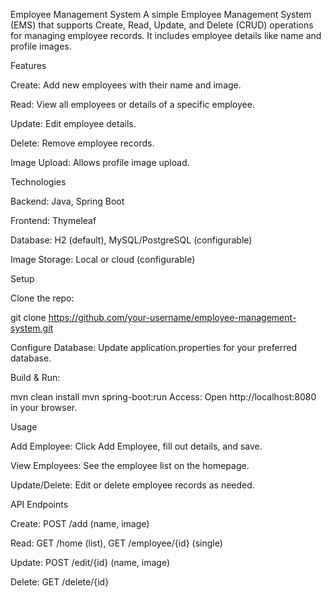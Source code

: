 Employee Management System
A simple Employee Management System (EMS) that supports Create, Read, Update, and Delete (CRUD) operations for managing employee records. It includes employee details like name and profile images.

Features

Create: Add new employees with their name and image.

Read: View all employees or details of a specific employee.

Update: Edit employee details.

Delete: Remove employee records.

Image Upload: Allows profile image upload.


Technologies

Backend: Java, Spring Boot

Frontend: Thymeleaf

Database: H2 (default), MySQL/PostgreSQL (configurable)

Image Storage: Local or cloud (configurable)

Setup


Clone the repo:

git clone https://github.com/your-username/employee-management-system.git

Configure Database: Update application.properties for your preferred database.

Build & Run:

mvn clean install
mvn spring-boot:run
Access: Open http://localhost:8080 in your browser.

Usage

Add Employee: Click Add Employee, fill out details, and save.

View Employees: See the employee list on the homepage.

Update/Delete: Edit or delete employee records as needed.


API Endpoints

Create: POST /add (name, image)

Read: GET /home (list), GET /employee/{id} (single)

Update: POST /edit/{id} (name, image)

Delete: GET /delete/{id}
